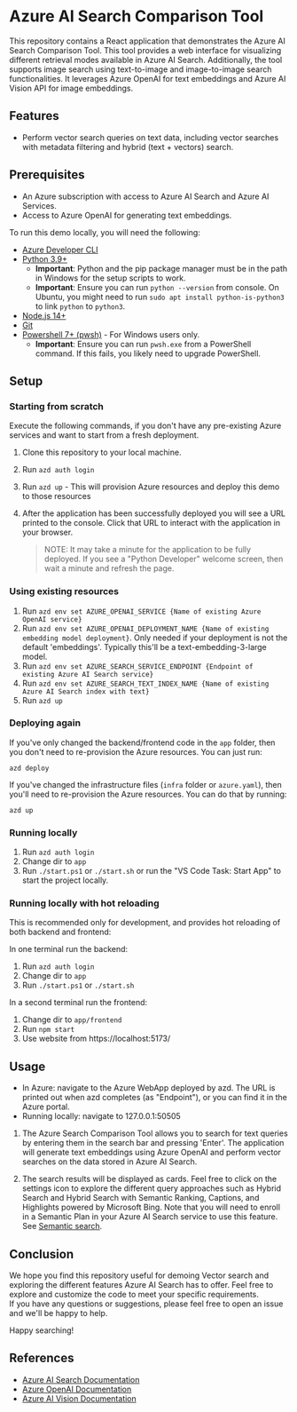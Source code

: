 # Azure AI Search Comparison Tool

This repository contains a React application that demonstrates the Azure AI Search Comparison Tool. This tool provides a web interface for visualizing different retrieval modes available in Azure AI Search. Additionally, the tool supports image search using text-to-image and image-to-image search functionalities. It leverages Azure OpenAI for text embeddings and Azure AI Vision API for image embeddings.

## Features

- Perform vector search queries on text data, including vector searches with metadata filtering and hybrid (text + vectors) search.

## Prerequisites

- An Azure subscription with access to Azure AI Search and Azure AI Services.
- Access to Azure OpenAI for generating text embeddings.

To run this demo locally, you will need the following:

- [Azure Developer CLI](https://aka.ms/azure-dev/install)
- [Python 3.9+](https://www.python.org/downloads/)
  - **Important**: Python and the pip package manager must be in the path in Windows for the setup scripts to work.
  - **Important**: Ensure you can run `python --version` from console. On Ubuntu, you might need to run `sudo apt install python-is-python3` to link `python` to `python3`.
- [Node.js 14+](https://nodejs.org/en/download/)
- [Git](https://git-scm.com/downloads)
- [Powershell 7+ (pwsh)](https://github.com/powershell/powershell) - For Windows users only.
  - **Important**: Ensure you can run `pwsh.exe` from a PowerShell command. If this fails, you likely need to upgrade PowerShell.

## Setup

### Starting from scratch

Execute the following commands, if you don't have any pre-existing Azure services and want to start from a fresh deployment.

1. Clone this repository to your local machine.
1. Run `azd auth login`
1. Run `azd up` - This will provision Azure resources and deploy this demo to those resources
1. After the application has been successfully deployed you will see a URL printed to the console. Click that URL to interact with the application in your browser.

   > NOTE: It may take a minute for the application to be fully deployed. If you see a "Python Developer" welcome screen, then wait a minute and refresh the page.

### Using existing resources

1. Run `azd env set AZURE_OPENAI_SERVICE {Name of existing Azure OpenAI service}`
1. Run `azd env set AZURE_OPENAI_DEPLOYMENT_NAME {Name of existing embedding model deployment}`. Only needed if your deployment is not the default 'embeddings'. Typically this'll be a text-embedding-3-large model.
1. Run `azd env set AZURE_SEARCH_SERVICE_ENDPOINT {Endpoint of existing Azure AI Search service}`
1. Run `azd env set AZURE_SEARCH_TEXT_INDEX_NAME {Name of existing Azure AI Search index with text}`
1. Run `azd up`

### Deploying again

If you've only changed the backend/frontend code in the `app` folder, then you don't need to re-provision the Azure resources. You can just run:

`azd deploy`

If you've changed the infrastructure files (`infra` folder or `azure.yaml`), then you'll need to re-provision the Azure resources. You can do that by running:

`azd up`

### Running locally

1. Run `azd auth login`
1. Change dir to `app`
1. Run `./start.ps1` or `./start.sh` or run the "VS Code Task: Start App" to start the project locally.

### Running locally with hot reloading

This is recommended only for development, and provides hot reloading of both backend and frontend:

In one terminal run the backend:

1. Run `azd auth login`
1. Change dir to `app`
1. Run `./start.ps1` or `./start.sh`

In a second terminal run the frontend:

1. Change dir to `app/frontend`
1. Run `npm start`
1. Use website from https://localhost:5173/

## Usage

- In Azure: navigate to the Azure WebApp deployed by azd. The URL is printed out when azd completes (as "Endpoint"), or you can find it in the Azure portal.
- Running locally: navigate to 127.0.0.1:50505

1. The Azure Search Comparison Tool allows you to search for text queries by entering them in the search bar and pressing 'Enter'. The application will generate text embeddings using Azure OpenAI and perform vector searches on the data stored in Azure AI Search.

1. The search results will be displayed as cards. Feel free to click on the settings icon to explore the different query approaches such as Hybrid Search and Hybrid Search with Semantic Ranking, Captions, and Highlights powered by Microsoft Bing. Note that you will need to enroll in a Semantic Plan in your Azure AI Search service to use this feature. See [Semantic search](https://learn.microsoft.com/azure/search/semantic-search-overview).

## Conclusion

We hope you find this repository useful for demoing Vector search and exploring the different features Azure AI Search has to offer. Feel free to explore and customize the code to meet your specific requirements.  
If you have any questions or suggestions, please feel free to open an issue and we'll be happy to help.

Happy searching!

## References

- [Azure AI Search Documentation](https://learn.microsoft.com/azure/search/)
- [Azure OpenAI Documentation](https://learn.microsoft.com/azure/ai-services/openai/)
- [Azure AI Vision Documentation](https://learn.microsoft.com/azure/ai-services/computer-vision/)
